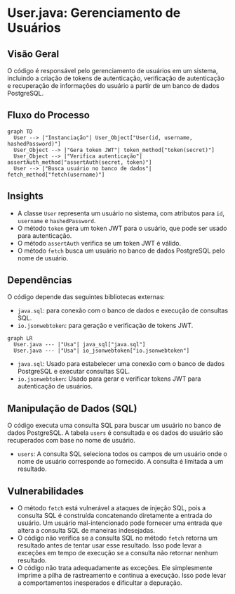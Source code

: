 # User.java: Gerenciamento de Usuários

## Visão Geral
O código é responsável pelo gerenciamento de usuários em um sistema, incluindo a criação de tokens de autenticação, verificação de autenticação e recuperação de informações do usuário a partir de um banco de dados PostgreSQL.

## Fluxo do Processo
```mermaid
graph TD
  User --> |"Instanciação"| User_Object["User(id, username, hashedPassword)"]
  User_Object --> |"Gera token JWT"| token_method["token(secret)"]
  User_Object --> |"Verifica autenticação"| assertAuth_method["assertAuth(secret, token)"]
  User --> |"Busca usuário no banco de dados"| fetch_method["fetch(username)"]
```

## Insights
- A classe `User` representa um usuário no sistema, com atributos para `id`, `username` e `hashedPassword`.
- O método `token` gera um token JWT para o usuário, que pode ser usado para autenticação.
- O método `assertAuth` verifica se um token JWT é válido.
- O método `fetch` busca um usuário no banco de dados PostgreSQL pelo nome de usuário.

## Dependências
O código depende das seguintes bibliotecas externas:
- `java.sql`: para conexão com o banco de dados e execução de consultas SQL.
- `io.jsonwebtoken`: para geração e verificação de tokens JWT.

```mermaid
graph LR
  User.java --- |"Usa"| java_sql["java.sql"]
  User.java --- |"Usa"| io_jsonwebtoken["io.jsonwebtoken"]
```

- `java.sql`: Usado para estabelecer uma conexão com o banco de dados PostgreSQL e executar consultas SQL.
- `io.jsonwebtoken`: Usado para gerar e verificar tokens JWT para autenticação de usuários.

## Manipulação de Dados (SQL)
O código executa uma consulta SQL para buscar um usuário no banco de dados PostgreSQL. A tabela `users` é consultada e os dados do usuário são recuperados com base no nome de usuário.

- `users`: A consulta SQL seleciona todos os campos de um usuário onde o nome de usuário corresponde ao fornecido. A consulta é limitada a um resultado.

## Vulnerabilidades
- O método `fetch` está vulnerável a ataques de injeção SQL, pois a consulta SQL é construída concatenando diretamente a entrada do usuário. Um usuário mal-intencionado pode fornecer uma entrada que altera a consulta SQL de maneiras indesejadas.
- O código não verifica se a consulta SQL no método `fetch` retorna um resultado antes de tentar usar esse resultado. Isso pode levar a exceções em tempo de execução se a consulta não retornar nenhum resultado.
- O código não trata adequadamente as exceções. Ele simplesmente imprime a pilha de rastreamento e continua a execução. Isso pode levar a comportamentos inesperados e dificultar a depuração.
